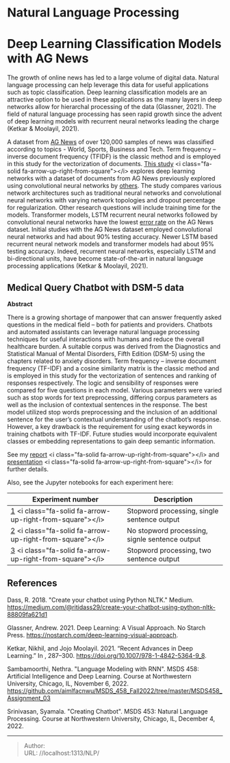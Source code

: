 # Natural Language Processing

# Deep Learning Classification Models with AG News
The growth of online news has led to a large volume of digital data. Natural language processing can help leverage this data for useful applications such as topic classification. Deep learning classification models are an attractive option to be used in these applications as the many layers in deep networks allow for hierarchal processing of the data (Glassner, 2021). The field of natural language processing has seen rapid growth since the advent of deep learning models with recurrent neural networks leading the charge (Ketkar &amp; Moolayil, 2021). 

A dataset from [AG News](http://groups.di.unipi.it/~gulli/AG_corpus_of_news_articles.html) of over 120,000 samples of news was classified according to topics - World, Sports, Business and Tech. Term frequency – inverse document frequency (TFIDF) is the classic method and is employed in this study for the vectorization of documents. [This study](https://github.com/aimlfacnwu/MSDS_458_Fall2022/blob/master/MSDS458_Assignment_03/MSDS458_Assignment_03_part02_SequenceModels_v6_20220906.ipynb) &lt;i class=&#34;fa-solid fa-arrow-up-right-from-square&#34;&gt;&lt;/i&gt; explores deep learning networks with a dataset of documents from AG News previously explored using convolutional neural networks by [others](https://github.com/Nyandwi/machine_learning_complete/blob/main/9_nlp_with_tensorflow/4_using_cnns_and_rnns_for_texts_classification.ipynb). The study compares various network architectures such as traditional neural networks and convolutional neural networks with varying network topologies and dropout percentage for regularization. Other research questions will include training time for the models. Transformer models, LSTM recurrent neural networks followed by convolutional neural networks have the lowest [error rate](https://paperswithcode.com/sota/text-classification-on-ag-news) on the AG News dataset. Initial studies with the AG News dataset employed convolutional neural networks and had about 90% testing accuracy. Newer LSTM based recurrent neural network models and transformer models had about 95% testing accuracy.  Indeed, recurrent neural networks, especially LSTM and bi-directional units, have become state-of-the-art in natural language processing applications (Ketkar &amp; Moolayil, 2021). 


## Medical Query Chatbot with DSM-5 data
**Abstract**

There is a growing shortage of manpower that can answer frequently asked questions in the medical field – both for patients and providers. Chatbots and automated assistants can leverage natural language processing techniques for useful interactions with humans and reduce the overall healthcare burden. A suitable corpus was derived from the Diagnostics and Statistical Manual of Mental Disorders, Fifth Edition (DSM-5) using the chapters related to anxiety disorders. Term frequency – inverse document frequency (TF-IDF) and a cosine similarity matrix is the classic method and is employed in this study for the vectorization of sentences and ranking of responses respectively. The logic and sensibility of responses were compared for five questions in each model. Various parameters were varied such as stop words for text preprocessing, differing corpus parameters as well as the inclusion of contextual sentences in the response. The best model utilized stop words preprocessing and the inclusion of an additional sentence for the user’s contextual understanding of the chatbot’s response. However, a key drawback is the requirement for using exact keywords in training chatbots with TF-IDF. Future studies would incorporate equivalent classes or embedding representations to gain deep semantic information.

See my [report](/docs/annotated-saraogee-453-researchreport4.pdf) &lt;i class=&#34;fa-solid fa-arrow-up-right-from-square&#34;&gt;&lt;/i&gt; and [presentation](/docs/annotated-453.pptx.pdf) &lt;i class=&#34;fa-solid fa-arrow-up-right-from-square&#34;&gt;&lt;/i&gt; for further details.

Also, see the Jupyter notebooks for each experiment here:

|Experiment number	| Description|
| --- | ---|
|[1](/docs/fexp1.html) &lt;i class=&#34;fa-solid fa-arrow-up-right-from-square&#34;&gt;&lt;/i&gt;|	Stopword processing, single sentence output |
|[2](/docs/fexp2.html) &lt;i class=&#34;fa-solid fa-arrow-up-right-from-square&#34;&gt;&lt;/i&gt;|	No stopword processing, signle sentence output|
|[3](/docs/fexp3.html) &lt;i class=&#34;fa-solid fa-arrow-up-right-from-square&#34;&gt;&lt;/i&gt;|	Stopword processing, two sentence output |


## References
Dass, R. 2018. &#34;Create your chatbot using Python NLTK.&#34; Medium. https://medium.com/@ritidass29/create-your-chatbot-using-python-nltk-88809fa621d1

Glassner, Andrew. 2021. Deep Learning: A Visual Approach. No Starch Press. https://nostarch.com/deep-learning-visual-approach.

Ketkar, Nikhil, and Jojo Moolayil. 2021. “Recent Advances in Deep Learning.” In , 287–300. https://doi.org/10.1007/978-1-4842-5364-9_8.

Sambamoorthi, Nethra. &#34;Language Modeling with RNN&#34;. MSDS 458: Artificial Intelligence and Deep Learning. Course at Northwestern University, Chicago, IL, November 6, 2022. https://github.com/aimlfacnwu/MSDS_458_Fall2022/tree/master/MSDS458_Assignment_03

Srinivasan, Syamala. &#34;Creating Chatbot&#34;. MSDS 453: Natural Language Processing. Course at Northwestern University, Chicago, IL, December 4, 2022.

---

> Author:   
> URL: //localhost:1313/NLP/  

